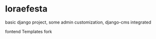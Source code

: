 loraefesta
==========

basic django project, some admin customization, django-cms integrated 

fontend Templates fork
